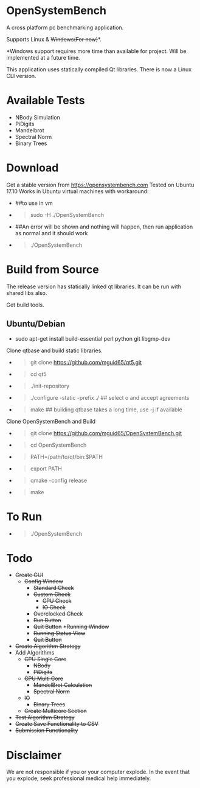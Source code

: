 # OpenSystemBench
A cross platform pc benchmarking application.

Supports Linux & ~~Windows(For now)~~*.

*Windows support requires more time than available for project. Will be implemented at a future time.

This application uses statically compiled Qt libraries.
There is now a Linux CLI version.

# Available Tests
* NBody Simulation
* PiDigits 
* Mandelbrot
* Spectral Norm
* Binary Trees

# Download
Get a stable version from https://opensystembench.com 
Tested on Ubuntu 17.10
Works in Ubuntu virtual machines with workaround:
- ##to use in vm
- > sudo -H ./OpenSystemBench
- ##An error will be shown and nothing will happen, then run application as normal and it should work
- > ./OpenSystemBench

# Build from Source
The release version has statically linked qt libraries.
It can be run with shared libs also.

Get build tools.
## Ubuntu/Debian
- sudo apt-get install build-essential perl python git libgmp-dev

Clone qtbase and build static libraries.
- >git clone https://github.com/mguid65/qt5.git
- >cd qt5
- >./init-repository
- >./configure -static -prefix ./   ## select o and accept agreements
- >make                             ## building qtbase takes a long time, use -j if available

Clone OpenSystemBench and Build
- >git clone https://github.com/mguid65/OpenSystemBench.git
- >cd OpenSystemBench
- >PATH=/path/to/qt/bin:$PATH
- >export PATH
- >qmake -config release 
- >make

# To Run
- >./OpenSystemBench

# Todo
* ~~Create GUI~~
  * ~~Config Window~~
    * ~~Standard Check~~
    * ~~Custom Check~~
      * ~~CPU Check~~
      * ~~IO Check~~
    * ~~Overclocked Check~~
    * ~~Run Button~~
    * ~~Quit Button~~
  *~~Running Window~~
    * ~~Running Status View~~
    * ~~Quit Button~~
* ~~Create Algorithm Strategy~~
* Add Algorithms
  * ~~CPU Single Core~~
    * ~~NBody~~
    * ~~PiDigits~~
  * ~~CPU Multi Core~~
    * ~~MandelBrot Calculation~~
    * ~~Spectral Norm~~
  * ~~IO~~
    * ~~Binary Trees~~
  * ~~Create Multicore Section~~
* ~~Test Algorithm Strategy~~
* ~~Create Save Functionality to CSV~~
* ~~Submission Functionality~~

# Disclaimer
We are not responsible if you or your computer explode. In the event that you explode, seek professional medical help immediately.

